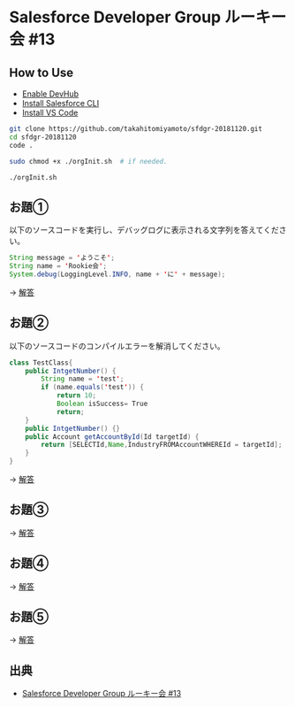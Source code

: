 # Salesforce Developer Group ルーキー会 #13

## How to Use
- [Enable DevHub](https://developer.salesforce.com/docs/atlas.ja-jp.sfdx_setup.meta/sfdx_setup/sfdx_setup_enable_devhub.htm)
- [Install Salesforce CLI](https://developer.salesforce.com/docs/atlas.ja-jp.sfdx_setup.meta/sfdx_setup/sfdx_setup_install_cli.htm#sfdx_setup_install_cli)
- [Install VS Code](https://developer.salesforce.com/ja/tools/extension_vscode)

```bash
git clone https://github.com/takahitomiyamoto/sfdgr-20181120.git
cd sfdgr-20181120
code .

sudo chmod +x ./orgInit.sh  # if needed.

./orgInit.sh
```

## お題①
以下のソースコードを実行し、デバッグログに表示される文字列を答えてください。
```java
String message = 'ようこそ';
String name = 'Rookie会';
System.debug(LoggingLevel.INFO, name + 'に' + message);
```

→ [解答](https://github.com/takahitomiyamoto/sfdgr-20181120/tree/master/src/main/answer1)

## お題②
以下のソースコードのコンパイルエラーを解消してください。
```java
class TestClass{
    public IntgetNumber() {
        String name = 'test';
        if (name.equals('test')) {
            return 10;
            Boolean isSuccess= True
            return;
    }
    public IntgetNumber() {}
    public Account getAccountById(Id targetId) {
        return [SELECTId,Name,IndustryFROMAccountWHEREId = targetId];
    }
}
```

→ [解答](https://github.com/takahitomiyamoto/sfdgr-20181120/tree/master/src/main/answer2)


## お題③

→ [解答](https://github.com/takahitomiyamoto/sfdgr-20181120/tree/master/src/main/answer3)


## お題④

→ [解答](https://github.com/takahitomiyamoto/sfdgr-20181120/tree/master/src/main/answer4)


## お題⑤

→ [解答](https://github.com/takahitomiyamoto/sfdgr-20181120/tree/master/src/main/answer5)


## 出典
- [Salesforce Developer Group ルーキー会 #13](https://sfdgr.connpass.com/event/105935/)